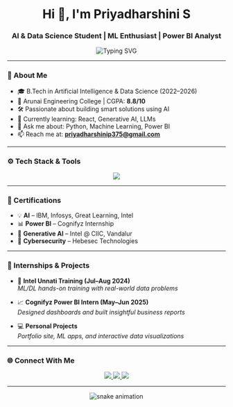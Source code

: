 <h1 align="center">Hi 👋, I'm Priyadharshini S</h1>
<h3 align="center">AI & Data Science Student | ML Enthusiast | Power BI Analyst</h3>

<p align="center">
  <img src="https://readme-typing-svg.demolab.com?font=Fira+Code&weight=600&size=24&pause=1000&color=FACC15&center=true&vCenter=true&width=500&lines=Crafting+data-driven+solutions+🚀;Power+BI+%7C+ML+%7C+React+%7C+Python;Let's+connect+%F0%9F%91%8B" alt="Typing SVG" />
</p>

---

### 🧠 About Me
- 🎓 B.Tech in Artificial Intelligence & Data Science (2022–2026)  
- 🏫 Arunai Engineering College | CGPA: **8.8/10**  
- 🛠️ Passionate about building smart solutions using AI  
- 🌱 Currently learning: React, Generative AI, LLMs  
- 💬 Ask me about: Python, Machine Learning, Power BI  
- 📫 Reach me at: **priyadharshinip375@gmail.com**

---

### ⚙️ Tech Stack & Tools

<p align="center">
  <img src="https://skillicons.dev/icons?i=python,pandas,html,css,react,powerbi,git,github,vscode,linux" />
</p>

---

### 🎯 Certifications
- 💡 **AI** – IBM, Infosys, Great Learning, Intel  
- 📊 **Power BI** – Cognifyz Internship  
- 🧠 **Generative AI** – Intel @ CIIC, Vandalur  
- 🔐 **Cybersecurity** – Hebesec Technologies  

---

### 🚀 Internships & Projects
- 🔬 **Intel Unnati Training (Jul–Aug 2024)**  
  *ML/DL hands-on training with real-world data problems*

- 📈 **Cognifyz Power BI Intern (May–Jun 2025)**  
  *Designed dashboards and built insightful business reports*

- 💻 **Personal Projects**  
  *Portfolio site, ML apps, and interactive data visualizations*

---

### 🌐 Connect With Me

<p align="center">
  <a href="https://www.linkedin.com/in/priya-dharshini-8692482a6" target="_blank">
    <img src="https://img.shields.io/badge/LinkedIn-0A66C2?style=for-the-badge&logo=linkedin&logoColor=white" />
  </a>
  <a href="mailto:priyadharshinip375@gmail.com" target="_blank">
    <img src="https://img.shields.io/badge/Gmail-D14836?style=for-the-badge&logo=gmail&logoColor=white" />
  </a>
  <a href="https://github.com/S-Priyadharshini-1607" target="_blank">
    <img src="https://img.shields.io/badge/GitHub-000000?style=for-the-badge&logo=github&logoColor=white" />
  </a>
</p>

---

<p align="center">
  <img src="https://raw.githubusercontent.com/S-Priyadharshini-1607/S-Priyadharshini-1607/output/github-contribution-grid-snake-dark.svg" alt="snake animation" />
</p>
